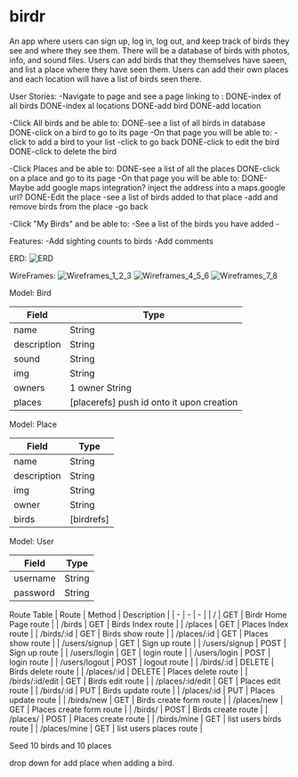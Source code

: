 # birdr
An app where users can sign up, log in, log out, and keep track of birds they see and where they see them. There will be a database of birds with photos, info, and sound files. Users can add birds that they themselves have saeen, and list a place where they have seen them. Users can add their own places and each location will have a list of birds seen there. 

User Stories:
 -Navigate to page and see a page linking to :
    DONE-index of all birds
    DONE-index al locations
    DONE-add bird
    DONE-add location

-Click All birds and be able to:
    DONE-see a list of all birds in database 
    DONE-click on a bird to go to its page
    -On that page you will be able to:
        -click to add a bird to your list
        -click to go back
        DONE-click to edit the bird
        DONE-click to delete the bird

-Click Places and be able to:
    DONE-see a list of all the places
    DONE-click on a place and go to its page
    -On that page you will be able to:
        DONE-Maybe add google maps integration? inject the address into a maps.google url?
        DONE-Edit the place
        -see a list of birds added to that place
        -add and remove birds from the place
        -go back 

-Click "My Birds" and be able to:
    -See a list of the birds you have added
    -


Features:
-Add sighting counts to birds
-Add comments

ERD:
![ERD](resources/IMG_1343.jpg)

WireFrames:
![Wireframes_1_2_3](resources/IMG_1346.jpg)
![Wireframes_4_5_6](resources/IMG_1345.jpg)
![Wireframes_7_8](resources/IMG_1344.jpg)

Model: Bird

Field| Type 
--- | --- 
name | String 
description |String
sound | String
img | String
owners | 1 owner String
places | [placerefs]  push id onto it upon creation

Model: Place

Field| Type 
--- | --- 
name | String 
description |String
img | String
owner | String
birds | [birdrefs]

Model: User

Field| Type 
--- | --- 
username | String 
password |String


Route Table
| Route | Method | Description |
| - | - | - |
| / | GET | Birdr Home Page route |
| /birds | GET | Birds Index route |
| /places | GET | Places Index route |
| /birds/:id | GET | Birds show route |
| /places/:id | GET | Places show route |
| /users/signup | GET | Sign up route |
| /users/signup | POST | Sign up route |
| /users/login | GET | login route |
| /users/login | POST | login route |
| /users/logout | POST | logout route |
| /birds/:id | DELETE | Birds delete route |
| /places/:id | DELETE | Places delete route |
| /birds/:id/edit | GET | Birds edit route |
| /places/:id/edit | GET | Places edit route |
| /birds/:id | PUT | Birds update route |
| /places/:id | PUT | Places update route |
| /birds/new | GET | Birds create form route |
| /places/new | GET | Places create form route |
| /birds/ | POST | Birds create route |
| /places/ | POST | Places create route |
| /birds/mine | GET | list users birds route |
| /places/mine | GET | list users places route |

Seed 10 birds and 10 places

drop down for add place when adding a bird. 